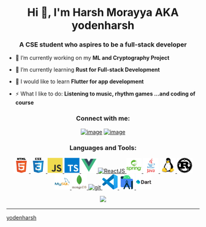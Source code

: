 <h1 align="center">Hi 👋, I'm Harsh Morayya AKA yodenharsh</h1>
<h3 align="center">A CSE student who aspires to be a full-stack developer</h3>

- 🔭 I’m currently working on my **ML and Cryptography Project**

- 🌱 I’m currently learning **Rust for Full-stack Development**

- 🚩 I would like to learn **Flutter for app development**

- ⚡ What I like to do: **Listening to music, rhythm games ...and coding of course**

<h3 align="center">Connect with me:</h3>
<div align="center">

[![image](https://img.shields.io/badge/LinkedIn-0077B5?style=for-the-badge&logo=linkedin&logoColor=white)](https://www.linkedin.com/in/harsh-morayya/)
[![image](https://img.shields.io/badge/Gmail-D14836?style=for-the-badge&logo=gmail&logoColor=white)](mailto:harshmorayya3@gmail.com)

</div>

<h3 align="center">Languages and Tools:</h3>

<p align="center"> 
  <a href="https://www.w3.org/html/" target="_blank"> 
    <img src="https://raw.githubusercontent.com/devicons/devicon/master/icons/html5/html5-original-wordmark.svg" alt="html5" width="40" height="40"/> 
  </a>
  <a href="https://www.w3schools.com/css/" target="_blank"> 
    <img src="https://raw.githubusercontent.com/devicons/devicon/master/icons/css3/css3-original-wordmark.svg" alt="css3" width="40" height="40"/> 
  </a> 
  <a href="https://developer.mozilla.org/en-US/docs/Web/JavaScript" target="_blank"> 
    <img src="https://raw.githubusercontent.com/devicons/devicon/master/icons/javascript/javascript-original.svg" alt="javascript" width="40" height="40"/> 
  </a> 
    <a href="https://www.typescriptlang.org/" target="_blank"> 
    <img src="https://raw.githubusercontent.com/devicons/devicon/master/icons/typescript/typescript-original.svg" alt="TypeScript" width="40" height="40"/> 
  </a> 
  <a href="https://vuejs.org/" target="_blank"> 
    <img src="https://raw.githubusercontent.com/devicons/devicon/master/icons/vuejs/vuejs-original.svg" alt="Vuejs" width="40" height="40"/> 
  </a>
    <a href="https://react.dev/" target="_blank"> 
    <img src="https://cdn.jsdelivr.net/gh/devicons/devicon/icons/react/react-original.svg" alt="ReactJS" width="40" height="40"/> 
  </a>
  <a href="https://spring.io/projects/spring-framework" target="_blank"> 
    <img src="https://raw.githubusercontent.com/devicons/devicon/master/icons/spring/spring-original-wordmark.svg" alt="Spring" width="40" height="40"/> 
  </a>
  <a href="https://java.com/" target="_blank"> 
    <img src="https://github.com/devicons/devicon/raw/master/icons/java/java-original-wordmark.svg" alt="Java" width="40" height="40"/> 
  </a>
  <a href="https://www.linux.org/" target="_blank"> 
    <img src="https://raw.githubusercontent.com/devicons/devicon/master/icons/linux/linux-original.svg" alt="linux" width="40" height="40"/> 
  </a> 
    <a href="https://rust-lang.org" target="_blank">
    <img src="https://raw.githubusercontent.com/devicons/devicon/1119b9f84c0290e0f0b38982099a2bd027a48bf1/icons/rust/rust-plain.svg" alt="Rust" width="40" height = "40"/>
  </a>
    <a href="https://www.mysql.com/" target="_blank"> 
    <img src="https://raw.githubusercontent.com/devicons/devicon/master/icons/mysql/mysql-original-wordmark.svg" alt="MySQL" width="40" height="40"/> 
  </a>
  <a href="https://www.mongodb.com/" target="_blank"> 
    <img src="https://raw.githubusercontent.com/devicons/devicon/1119b9f84c0290e0f0b38982099a2bd027a48bf1/icons/mongodb/mongodb-original-wordmark.svg" alt="MongoDB" width="40" height="40"/> 
  </a> 
  <a href="https://git-scm.com/" target="_blank"> 
    <img src="https://www.vectorlogo.zone/logos/git-scm/git-scm-icon.svg" alt="git" width="40" height="40"/> 
  </a>
  <a href="https://code.visualstudio.com/" target="_blank">
    <img src="https://raw.githubusercontent.com/devicons/devicon/master/icons/vscode/vscode-original.svg" alt="vscode" width="40" height="40"/>
  </a>
  <a href="https://developer.android.com/studio" target="_blank">
    <img src="https://raw.githubusercontent.com/devicons/devicon/master/icons/androidstudio/androidstudio-original.svg" alt="android-studio" width="40" height = "40"/>
  <a href="https://dart.dev/" target="_blank">
    <img src="https://raw.githubusercontent.com/devicons/devicon/master/icons/dart/dart-original-wordmark.svg" alt="android-studio" width="40" height = "40"/>
  </a>
</p>
  
  <p align= "center">
  <img height= "150" src="https://github-readme-stats.vercel.app/api?username=yodenharsh&show_icons=true&theme=radical" />
</p>

  
  ------
  
  [yodenharsh](https://github.com/yodenharsh)
